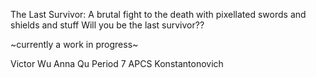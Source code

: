 The Last Survivor:
A brutal fight to the death with pixellated swords and shields and stuff
Will you be the last survivor??

~currently a work in progress~

Victor Wu
Anna Qu
Period 7 APCS
Konstantonovich
